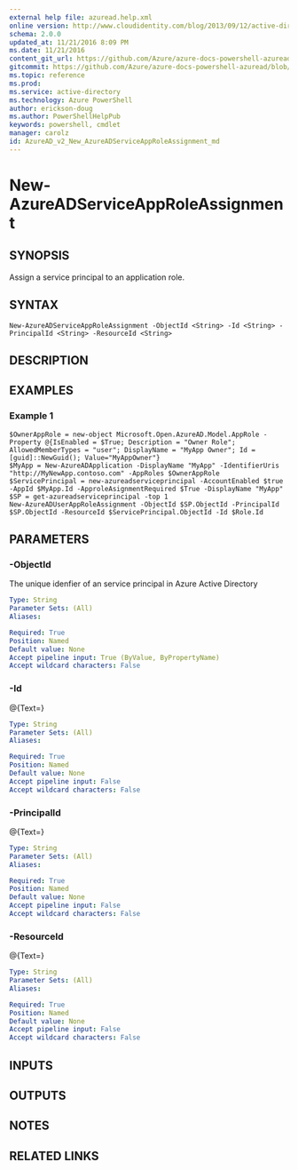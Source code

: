 ```yaml
---
external help file: azuread.help.xml
online version: http://www.cloudidentity.com/blog/2013/09/12/active-directory-authentication-library-adal-v1-for-net-general-availability/
schema: 2.0.0
updated_at: 11/21/2016 8:09 PM
ms.date: 11/21/2016
content_git_url: https://github.com/Azure/azure-docs-powershell-azuread/blob/master/Azure%20AD%20Cmdlets/AzureAD/v2/New-AzureADServiceAppRoleAssignment.md
gitcommit: https://github.com/Azure/azure-docs-powershell-azuread/blob/e79870303c4a5b18f88c61a5fe206bd45af8c480/Azure%20AD%20Cmdlets/AzureAD/v2/New-AzureADServiceAppRoleAssignment.md
ms.topic: reference
ms.prod: 
ms.service: active-directory
ms.technology: Azure PowerShell
author: erickson-doug
ms.author: PowerShellHelpPub
keywords: powershell, cmdlet
manager: carolz
id: AzureAD_v2_New_AzureADServiceAppRoleAssignment_md
---
```


# New-AzureADServiceAppRoleAssignment

## SYNOPSIS
Assign a service principal to an application role.

## SYNTAX

```
New-AzureADServiceAppRoleAssignment -ObjectId <String> -Id <String> -PrincipalId <String> -ResourceId <String>
```

## DESCRIPTION

## EXAMPLES

### Example 1
```
$OwnerAppRole = new-object Microsoft.Open.AzureAD.Model.AppRole -Property @{IsEnabled = $True; Description = "Owner Role"; AllowedMemberTypes = "user"; DisplayName = "MyApp Owner"; Id = [guid]::NewGuid(); Value="MyAppOwner"} 
$MyApp = New-AzureADApplication -DisplayName "MyApp" -IdentifierUris "http://MyNewApp.contoso.com" -AppRoles $OwnerAppRole
$ServicePrincipal = new-azureadserviceprincipal -AccountEnabled $true -AppId $MyApp.Id -ApproleAsignmentRequired $True -DisplayName "MyApp"
$SP = get-azureadserviceprincipal -top 1
New-AzureADUserAppRoleAssignment -ObjectId $SP.ObjectId -PrincipalId $SP.ObjectId -ResourceId $ServicePrincipal.ObjectId -Id $Role.Id
```

## PARAMETERS

### -ObjectId
The unique idenfier of an service principal in Azure Active Directory

```yaml
Type: String
Parameter Sets: (All)
Aliases: 

Required: True
Position: Named
Default value: None
Accept pipeline input: True (ByValue, ByPropertyName)
Accept wildcard characters: False
```

### -Id
@{Text=}

```yaml
Type: String
Parameter Sets: (All)
Aliases: 

Required: True
Position: Named
Default value: None
Accept pipeline input: False
Accept wildcard characters: False
```

### -PrincipalId
@{Text=}

```yaml
Type: String
Parameter Sets: (All)
Aliases: 

Required: True
Position: Named
Default value: None
Accept pipeline input: False
Accept wildcard characters: False
```

### -ResourceId
@{Text=}

```yaml
Type: String
Parameter Sets: (All)
Aliases: 

Required: True
Position: Named
Default value: None
Accept pipeline input: False
Accept wildcard characters: False
```

## INPUTS

## OUTPUTS

## NOTES

## RELATED LINKS

